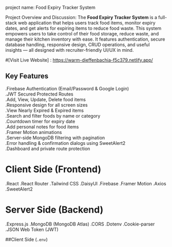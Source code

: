 project name: Food Expiry Tracker System

Project Overview and Discussion:
The **Food Expiry Tracker System** is a full-stack web application that helps users track food items, monitor expiry dates, and get alerts for expiring items to reduce food waste. This system empowers users to take control of their food storage, reduce waste, and manage their kitchen inventory with ease.
It features authentication, secure database handling, responsive design, CRUD operations, and useful insights — all designed with recruiter-friendly UI/UX in mind.


#[Visit Live Website] : https://warm-dieffenbachia-f5c379.netlify.app/



##  Key Features

.Firebase Authentication (Email/Password & Google Login)  
.JWT Secured Protected Routes  
.Add, View, Update, Delete food items  
.Responsive design for all screen sizes  
.View Nearly Expired & Expired items  
.Search and filter foods by name or category  
.Countdown timer for expiry date  
.Add personal notes for food items  
.Framer Motion animations  
.Server-side MongoDB filtering with pagination  
.Error handling & confirmation dialogs using SweetAlert2  
.Dashboard and private route protection



 # Client Side (Frontend)
.React
.React Router 
.Tailwind CSS
.DaisyUI
.Firebase
.Framer Motion
.Axios
.SweetAlert2


# Server Side (Backend)
.Express.js
.MongoDB (MongoDB Atlas)
.CORS
.Dotenv
.Cookie-parser
.JSON Web Token (JWT)


 ##Client Side (`.env`)